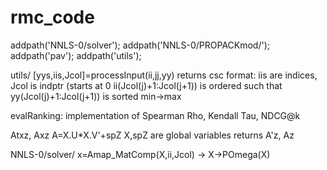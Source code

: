 # rmc_code
addpath('NNLS-0/solver');
addpath('NNLS-0/PROPACKmod/');
addpath('pav');
addpath('utils');

utils/
[yys,iis,Jcol]=processInput(ii,jj,yy)
returns csc format: iis are indices, Jcol is indptr (starts at 0
ii(Jcol(j)+1:Jcol(j+1)) is ordered such that yy(Jcol(j)+1:Jcol(j+1)) is sorted min->max

evalRanking:
implementation of Spearman Rho, Kendall Tau, NDCG@k

Atxz, Axz 
A=X.U*X.V'+spZ X,spZ are global variables
returns A'z, Az


NNLS-0/solver/
x=Amap_MatComp(X,ii,Jcol) -> X->POmega(X)


